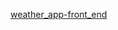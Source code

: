 [weather_app-front_end](https://github.com/user/repo/blob/branch/other_file.md](https://github.com/PhongPahmm/weather_app-front_end))
